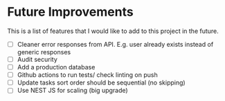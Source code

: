 # Future Improvements

This is a list of features that I would like to add to this project in the future.

-   [ ] Cleaner error responses from API. E.g. user already exists instead of generic responses
-   [ ] Audit security
-   [ ] Add a production database
-   [ ] Github actions to run tests/ check linting on push
-   [ ] Update tasks sort order should be sequential (no skipping)
-   [ ] Use NEST JS for scaling (big upgrade)
